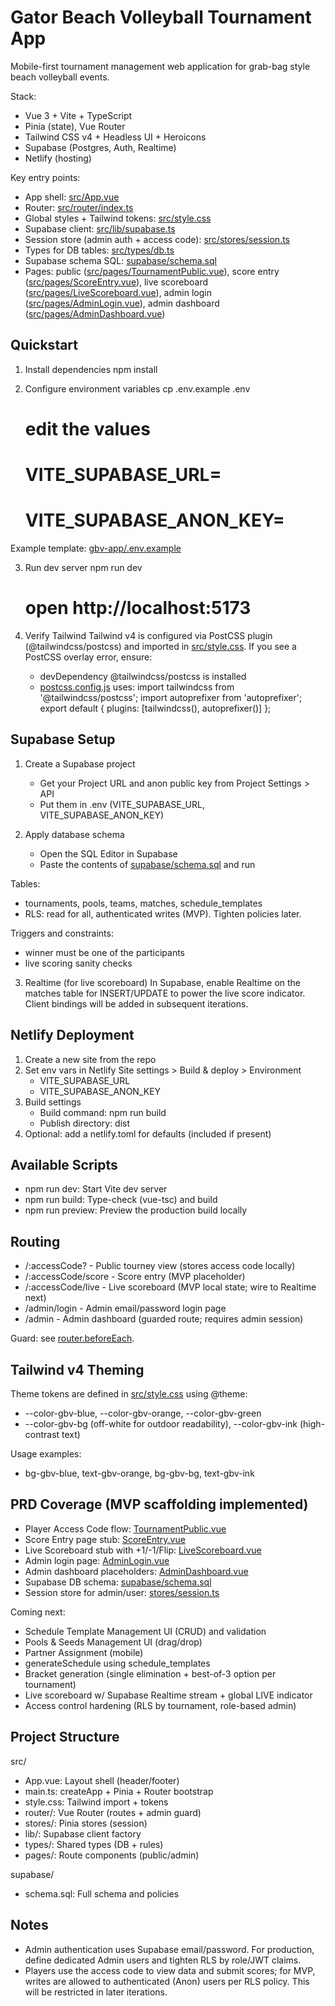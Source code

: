 # Gator Beach Volleyball Tournament App

Mobile-first tournament management web application for grab-bag style beach volleyball events.

Stack:
- Vue 3 + Vite + TypeScript
- Pinia (state), Vue Router
- Tailwind CSS v4 + Headless UI + Heroicons
- Supabase (Postgres, Auth, Realtime)
- Netlify (hosting)

Key entry points:
- App shell: [src/App.vue](src/App.vue)
- Router: [src/router/index.ts](src/router/index.ts)
- Global styles + Tailwind tokens: [src/style.css](src/style.css)
- Supabase client: [src/lib/supabase.ts](src/lib/supabase.ts)
- Session store (admin auth + access code): [src/stores/session.ts](src/stores/session.ts)
- Types for DB tables: [src/types/db.ts](src/types/db.ts)
- Supabase schema SQL: [supabase/schema.sql](supabase/schema.sql)
- Pages: public ([src/pages/TournamentPublic.vue](src/pages/TournamentPublic.vue)), score entry ([src/pages/ScoreEntry.vue](src/pages/ScoreEntry.vue)), live scoreboard ([src/pages/LiveScoreboard.vue](src/pages/LiveScoreboard.vue)), admin login ([src/pages/AdminLogin.vue](src/pages/AdminLogin.vue)), admin dashboard ([src/pages/AdminDashboard.vue](src/pages/AdminDashboard.vue))

## Quickstart

1) Install dependencies
   npm install

2) Configure environment variables
   cp .env.example .env
   # edit the values
   # VITE_SUPABASE_URL=
   # VITE_SUPABASE_ANON_KEY=

Example template: [gbv-app/.env.example](.env.example)

3) Run dev server
   npm run dev
   # open http://localhost:5173

4) Verify Tailwind
   Tailwind v4 is configured via PostCSS plugin (@tailwindcss/postcss) and imported in [src/style.css](src/style.css:1).
   If you see a PostCSS overlay error, ensure:
   - devDependency @tailwindcss/postcss is installed
   - [postcss.config.js](postcss.config.js:1) uses:
     import tailwindcss from '@tailwindcss/postcss';
     import autoprefixer from 'autoprefixer';
     export default { plugins: [tailwindcss(), autoprefixer()] };

## Supabase Setup

1) Create a Supabase project
   - Get your Project URL and anon public key from Project Settings > API
   - Put them in .env (VITE_SUPABASE_URL, VITE_SUPABASE_ANON_KEY)

2) Apply database schema
   - Open the SQL Editor in Supabase
   - Paste the contents of [supabase/schema.sql](supabase/schema.sql:1) and run

Tables:
- tournaments, pools, teams, matches, schedule_templates
- RLS: read for all, authenticated writes (MVP). Tighten policies later.

Triggers and constraints:
- winner must be one of the participants
- live scoring sanity checks

3) Realtime (for live scoreboard)
   In Supabase, enable Realtime on the matches table for INSERT/UPDATE to power the live score indicator. Client bindings will be added in subsequent iterations.

## Netlify Deployment

1) Create a new site from the repo
2) Set env vars in Netlify Site settings > Build & deploy > Environment
   - VITE_SUPABASE_URL
   - VITE_SUPABASE_ANON_KEY
3) Build settings
   - Build command: npm run build
   - Publish directory: dist
4) Optional: add a netlify.toml for defaults (included if present)

## Available Scripts

- npm run dev: Start Vite dev server
- npm run build: Type-check (vue-tsc) and build
- npm run preview: Preview the production build locally

## Routing

- /:accessCode? - Public tourney view (stores access code locally)
- /:accessCode/score - Score entry (MVP placeholder)
- /:accessCode/live - Live scoreboard (MVP local state; wire to Realtime next)
- /admin/login - Admin email/password login page
- /admin - Admin dashboard (guarded route; requires admin session)

Guard: see [router.beforeEach](src/router/index.ts:34).

## Tailwind v4 Theming

Theme tokens are defined in [src/style.css](src/style.css:4) using @theme:
- --color-gbv-blue, --color-gbv-orange, --color-gbv-green
- --color-gbv-bg (off-white for outdoor readability), --color-gbv-ink (high-contrast text)

Usage examples:
- bg-gbv-blue, text-gbv-orange, bg-gbv-bg, text-gbv-ink

## PRD Coverage (MVP scaffolding implemented)

- Player Access Code flow: [TournamentPublic.vue](src/pages/TournamentPublic.vue:1)
- Score Entry page stub: [ScoreEntry.vue](src/pages/ScoreEntry.vue:1)
- Live Scoreboard stub with +1/-1/Flip: [LiveScoreboard.vue](src/pages/LiveScoreboard.vue:1)
- Admin login page: [AdminLogin.vue](src/pages/AdminLogin.vue:1)
- Admin dashboard placeholders: [AdminDashboard.vue](src/pages/AdminDashboard.vue:1)
- Supabase DB schema: [supabase/schema.sql](supabase/schema.sql:1)
- Session store for admin/user: [stores/session.ts](src/stores/session.ts:1)

Coming next:
- Schedule Template Management UI (CRUD) and validation
- Pools & Seeds Management UI (drag/drop)
- Partner Assignment (mobile)
- generateSchedule using schedule_templates
- Bracket generation (single elimination + best-of-3 option per tournament)
- Live scoreboard w/ Supabase Realtime stream + global LIVE indicator
- Access control hardening (RLS by tournament, role-based admin)

## Project Structure

src/
- App.vue: Layout shell (header/footer)
- main.ts: createApp + Pinia + Router bootstrap
- style.css: Tailwind import + tokens
- router/: Vue Router (routes + admin guard)
- stores/: Pinia stores (session)
- lib/: Supabase client factory
- types/: Shared types (DB + rules)
- pages/: Route components (public/admin)

supabase/
- schema.sql: Full schema and policies

## Notes

- Admin authentication uses Supabase email/password. For production, define dedicated Admin users and tighten RLS by role/JWT claims.
- Players use the access code to view data and submit scores; for MVP, writes are allowed to authenticated (Anon) users per RLS policy. This will be restricted in later iterations.
